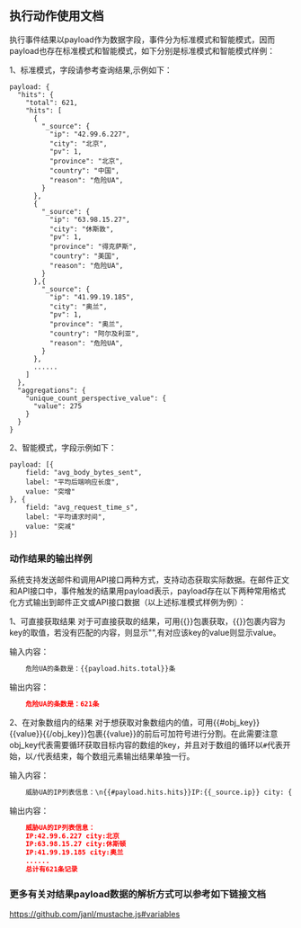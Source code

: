 ## 执行动作使用文档
执行事件结果以payload作为数据字段，事件分为标准模式和智能模式，因而payload也存在标准模式和智能模式，如下分别是标准模式和智能模式样例：

1、标准模式，字段请参考查询结果,示例如下：

```
payload: {
  "hits": {
    "total": 621,
    "hits": [
      {
        "_source": {
          "ip": "42.99.6.227",
          "city": "北京",
          "pv": 1,
          "province": "北京",
          "country": "中国",
          "reason": "危险UA",
        }
      },
      {
        "_source": {
          "ip": "63.98.15.27",
          "city": "休斯敦",
          "pv": 1,
          "province": "得克萨斯",
          "country": "美国",
          "reason": "危险UA",
        }
      },{
        "_source": {
          "ip": "41.99.19.185",
          "city": "奥兰",
          "pv": 1,
          "province": "奥兰",
          "country": "阿尔及利亚",
          "reason": "危险UA",
        }
      },
      ......
    ]
  },
  "aggregations": {
    "unique_count_perspective_value": {
      "value": 275
    }
  }
}
```

2、智能模式，字段示例如下：

```
payload: [{
    field: "avg_body_bytes_sent",
    label: "平均后端响应长度",
    value: "突增"
}, {
    field: "avg_request_time_s",
    label: "平均请求时间",
    value: "突减"
}]
```

### 动作结果的输出样例
系统支持发送邮件和调用API接口两种方式，支持动态获取实际数据。在邮件正文和API接口中，事件触发的结果用payload表示，payload存在以下两种常用格式化方式输出到邮件正文或API接口数据（以上述标准模式样例为例）：

1、可直接获取结果
对于可直接获取的结果，可用{{}}包裹获取，{{}}包裹内容为key的取值，若没有匹配的内容，则显示"",有对应该key的value则显示value。

输入内容：

```html
    危险UA的条数是：{{payload.hits.total}}条
```
输出内容：

```json
    危险UA的条数是：621条
```

2、在对象数组内的结果
对于想获取对象数组内的值，可用{{#obj_key}}{{value}}{{/obj_key}}包裹{{value}}的前后可加符号进行分割。在此需要注意obj_key代表需要循环获取目标内容的数组的key，并且对于数组的循环以`#`代表开始，以`/`代表结束，每个数组元素输出结果单独一行。

输入内容：

```html
    威胁UA的IP列表信息：\n{{#payload.hits.hits}}IP:{{_source.ip}} city: {{_source.city}} {{/palyload.hits.hits}}\n总计有{{payload.hits.total}}条记录
```

输出内容：

```json
    威胁UA的IP列表信息：
    IP:42.99.6.227 city:北京
    IP:63.98.15.27 city:休斯顿
    IP:41.99.19.185 city:奥兰
    ......
    总计有621条记录
```

### 更多有关对结果payload数据的解析方式可以参考如下链接文档
https://github.com/janl/mustache.js#variables




